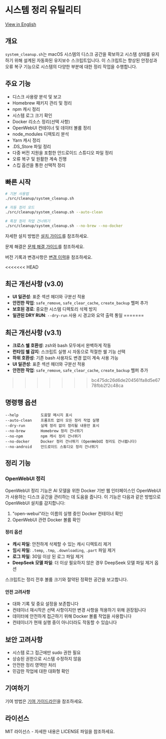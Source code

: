 # 시스템 정리 유틸리티

[View in English](README.md)

## 개요

`system_cleanup.sh`는 macOS 시스템의 디스크 공간을 확보하고 시스템 상태를 유지하기 위해 설계된 자동화된 유지보수 스크립트입니다. 이 스크립트는 향상된 안정성과 오류 복구 기능으로 시스템의 다양한 부분에 대한 정리 작업을 수행합니다.

## 주요 기능

- 디스크 사용량 분석 및 보고
- Homebrew 패키지 관리 및 정리
- npm 캐시 정리
- 시스템 로그 크기 확인
- Docker 리소스 정리(선택 사항)
- OpenWebUI 컨테이너 및 데이터 볼륨 정리
- node_modules 디렉토리 분석
- Yarn 캐시 정리
- .DS_Store 파일 정리
- 다중 버전 지원을 포함한 안드로이드 스튜디오 파일 정리
- 오류 복구 및 원활한 계속 진행
- 스킵 옵션을 통한 선택적 정리

## 빠른 시작

```bash
# 기본 사용법
./src/cleanup/system_cleanup.sh

# 자동 정리 모드
./src/cleanup/system_cleanup.sh --auto-clean

# 특정 정리 작업 건너뛰기
./src/cleanup/system_cleanup.sh --no-brew --no-docker
```

자세한 설치 방법은 [설치 가이드](../common/INSTALLATION.md)를 참조하세요.

문제 해결은 [문제 해결 가이드](TROUBLESHOOTING.md)를 참조하세요.

버전 기록과 변경사항은 [변경 이력](CHANGELOG.md)을 참조하세요.

<<<<<<< HEAD
## 최근 개선사항 (v3.0)

- **UI 일관성**: 표준 섹션 헤더와 구분선 적용
- **안전한 작업**: `safe_remove`, `safe_clear_cache`, `create_backup` 헬퍼 추가
- **보호된 경로**: 중요한 시스템 디렉토리 삭제 방지
- **일관된 DRY RUN**: `--dry-run` 사용 시 경고와 요약 출력 통일
=======
## 최근 개선사항 (v3.1)

- **크로스 쉘 호환성**: zsh와 bash 모두에서 완벽하게 작동
- **런타임 쉘 감지**: 스크립트 실행 시 자동으로 적절한 쉘 기능 선택
- **하위 호환성**: 기존 bash 사용자도 변경 없이 계속 사용 가능
- **UI 일관성**: 표준 섹션 헤더와 구분선 적용
- **안전한 작업**: `safe_remove`, `safe_clear_cache`, `create_backup` 헬퍼 추가
>>>>>>> bc475dc26d6de204561fa8d5e6778fbb2f2c48ca

## 명령행 옵션

```
--help          도움말 메시지 표시
--auto-clean    프롬프트 없이 모든 정리 작업 실행
--dry-run       실제 정리 없이 정리될 내용만 표시
--no-brew       Homebrew 정리 건너뛰기
--no-npm        npm 캐시 정리 건너뛰기
--no-docker     Docker 정리 건너뛰기 (OpenWebUI 정리도 건너뜁니다)
--no-android    안드로이드 스튜디오 정리 건너뛰기
```

## 정리 기능

### OpenWebUI 정리

OpenWebUI 정리 기능은 AI 모델을 위한 Docker 기반 웹 인터페이스인 OpenWebUI가 사용하는 디스크 공간을 관리하는 데 도움을 줍니다. 이 기능은 다음과 같은 방법으로 OpenWebUI 설치를 감지합니다:

1. "open-webui"라는 이름의 실행 중인 Docker 컨테이너 확인
2. OpenWebUI 관련 Docker 볼륨 확인

#### 정리 옵션

- **캐시 파일**: 안전하게 삭제할 수 있는 캐시 디렉토리 제거
- **임시 파일**: `.temp`, `.tmp`, `.downloading`, `.part` 파일 제거
- **로그 파일**: 30일 이상 된 로그 파일 제거
- **DeepSeek 모델 파일**: 더 이상 필요하지 않은 경우 DeepSeek 모델 파일 제거 옵션

스크립트는 정리 전후 볼륨 크기와 절약된 정확한 공간을 보고합니다.

#### 안전 고려사항

- 대화 기록 및 중요 설정을 보존합니다
- 컨테이너 재시작은 선택 사항이지만 변경 사항을 적용하기 위해 권장됩니다
- 데이터에 안전하게 접근하기 위해 Docker 볼륨 작업을 사용합니다
- 컨테이너가 현재 실행 중이 아니더라도 작동할 수 있습니다

## 보안 고려사항

- 시스템 로그 접근에만 sudo 권한 필요
- 상승된 권한으로 시스템 수정하지 않음
- 안전한 정리 영역만 처리
- 민감한 작업에 대한 대화형 확인

## 기여하기

기여 방법은 [기여 가이드라인](../common/CONTRIBUTING.md)을 참조하세요.

## 라이선스

MIT 라이선스 - 자세한 내용은 LICENSE 파일을 참조하세요.
